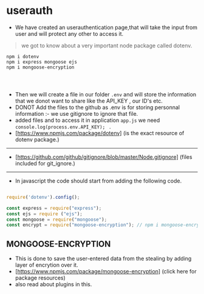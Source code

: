 # userauth

- We have created an userauthentication page,that will take the input from user and will protect any other to access it.
> we got to know about a very important node package called dotenv.
```node
npm i dotenv
npm i express mongoose ejs 
npm i mongoose-encryption




 ```
 - Then we will create a file in our folder `.env` and will store the information that we donot want to share like the API_KEY , our ID's etc.
 - DONOT Add the files to the github as .env is for storing personnal information :- we use gitignore to ignore that file.
 - added files and to access it in application `app.js` we need `console.log(process.env.API_KEY); ` .
 - [https://www.npmjs.com/package/dotenv] (is the exact resource of dotenv package.)
 ***
- [https://github.com/github/gitignore/blob/master/Node.gitignore] (files included for git_ignore.) 
***
 
 - In javascript the code should start from adding the following code.
 ```javascript 

require('dotenv').config();

const express = require("express");
const ejs = require ("ejs");
const mongoose = require("mongoose");
const encrypt = require("mongoose-encryption"); // npm i mongoose-encryption

 
 ```
 
 ## MONGOOSE-ENCRYPTION
- This is done to save the user-entered  data from the stealing by adding layer of encrytion over it.
- [https://www.npmjs.com/package/mongoose-encryption] (click here  for package resources) 
- also read about plugins in this.

